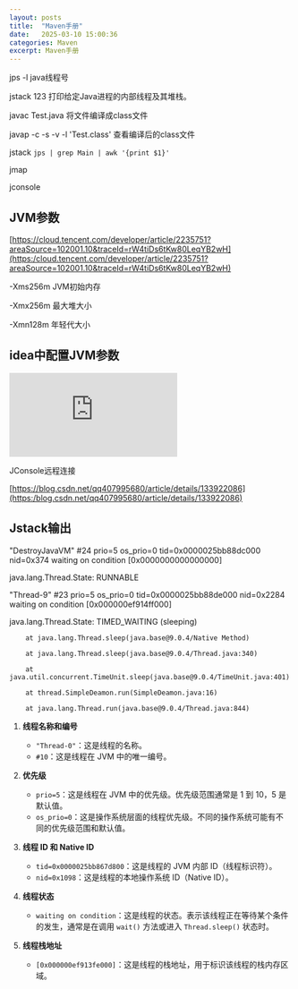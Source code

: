 ```yaml
---
layout: posts
title:  "Maven手册"
date:   2025-03-10 15:00:36
categories: Maven
excerpt: Maven手册
---
```

jps -l java线程号

jstack 123 打印给定Java进程的内部线程及其堆栈。

javac Test.java 将文件编译成class文件

javap -c -s -v -l 'Test.class' 查看编译后的class文件

jstack `jps | grep Main | awk '{print $1}'`

jmap

jconsole 

## JVM参数

[https://cloud.tencent.com/developer/article/2235751?areaSource=102001.10&traceId=rW4tiDs6tKw80LeqYB2wH](https:/cloud.tencent.com/developer/article/2235751?areaSource=102001.10&traceId=rW4tiDs6tKw80LeqYB2wH)



-Xms256m JVM初始内存

-Xmx256m 最大堆大小

-Xmn128m 年轻代大小

## idea中配置JVM参数

![](https:/www.cnblogs.com/shoshana-kong/p/14930258.html)

JConsole远程连接

[https://blog.csdn.net/qq407995680/article/details/133922086](https:/blog.csdn.net/qq407995680/article/details/133922086)

## Jstack输出

"DestroyJavaVM" #24 prio=5 os_prio=0 tid=0x0000025bb88dc000 nid=0x374 waiting on condition [0x0000000000000000]

java.lang.Thread.State: RUNNABLE



"Thread-9" #23 prio=5 os_prio=0 tid=0x0000025bb88de000 nid=0x2284 waiting on condition [0x000000ef914ff000]

java.lang.Thread.State: TIMED_WAITING (sleeping)

````
    at java.lang.Thread.sleep(java.base@9.0.4/Native Method)

    at java.lang.Thread.sleep(java.base@9.0.4/Thread.java:340)

    at java.util.concurrent.TimeUnit.sleep(java.base@9.0.4/TimeUnit.java:401)

    at thread.SimpleDeamon.run(SimpleDeamon.java:16)

    at java.lang.Thread.run(java.base@9.0.4/Thread.java:844)
````

1. **线程名称和编号**

   - `"Thread-0"`：这是线程的名称。
   - `#10`：这是线程在 JVM 中的唯一编号。

2. **优先级**

   - `prio=5`：这是线程在 JVM 中的优先级。优先级范围通常是 1 到 10，5 是默认值。
   - `os_prio=0`：这是操作系统层面的线程优先级。不同的操作系统可能有不同的优先级范围和默认值。

3. **线程 ID 和 Native ID**

   - `tid=0x0000025bb867d800`：这是线程的 JVM 内部 ID（线程标识符）。
   - `nid=0x1098`：这是线程的本地操作系统 ID（Native ID）。

4. **线程状态**

   - `waiting on condition`：这是线程的状态。表示该线程正在等待某个条件的发生，通常是在调用 `wait()` 方法或进入 `Thread.sleep()` 状态时。

5. **线程栈地址**

   - `[0x000000ef913fe000]`：这是线程的栈地址，用于标识该线程的栈内存区域。
